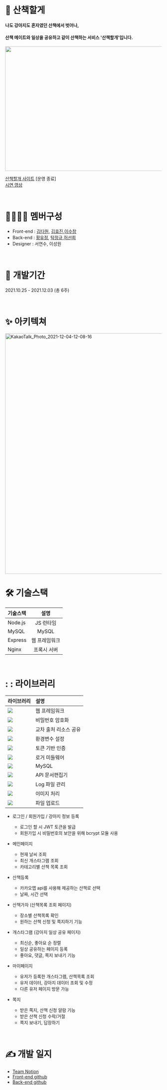 # 🐶 산책할게  

#### 나도 강아지도 혼자였던 산책에서 벗어나, 
#### 산책 메이트와 일상을 공유하고 같이 산책하는 서비스 '산책할개'입니다.  

<img src="https://user-images.githubusercontent.com/88166362/144694893-52789e67-866c-4ead-b9a0-f63069c7dfbf.png" width="772" height="400">

[산책할개 사이트](https://togaether.shop/) [운영 종료]
</br>
[시연 영상](https://www.youtube.com/watch?v=dKcawThqUME&t=16s)  

<br>

# :family_man_woman_boy_boy: 멤버구성
- Front-end : [김다원](https://github.com/DawonEllaKim), [김효진](https://github.com/hyojin-k),[이수창](https://github.com/eternalclash) 
- Back-end : [황유정](https://github.com/eujeong-hwang), [탁정규](https://github.com/tak-codes),[허선희](https://github.com/SunHeeHeo) 
- Designer : 서연수, 이성원 

<br>

# :bookmark_tabs: 개발기간
2021.10.25 - 2021.12.03 (총 6주)

<br>

# :sparkles: 아키텍쳐
<img width="772" alt="KakaoTalk_Photo_2021-12-04-12-08-16" src="https://user-images.githubusercontent.com/88166362/144694918-ab86d1e8-c61d-461a-92ca-e77a10ffc9cf.png">

<br>

# :hammer_and_wrench: 기술스택
기술스택|설명
:---|:---:
Node.js | JS 런타임
MySQL | MySQL
Express | 웹 프레임워크
Nginx | 프록시 서버

<br>

# : : 라이브러리
|라이브러리|설명|
---|:---
<img src='https://img.shields.io/badge/express-1.7.9-lightgrey'> | 웹 프레임워크
<img src='https://img.shields.io/badge/bcrypt-5.0.1-lightgrey'> | 비밀번호 암호화
<img src='https://img.shields.io/badge/cors-2.8.5-lightgrey'> | 교차 출처 리소스 공유
<img src='https://img.shields.io/badge/dotenv-10.0.0-lightgrey'>  | 환경변수 설정
<img src='https://img.shields.io/badge/jsonwebtoken-8.5.1-lightgrey'>  | 토큰 기반 인증
<img src='https://img.shields.io/badge/morgan-1.10.0-lightgrey'> | 로거 미들웨어
<img src='https://img.shields.io/badge/mysql-2.3.2-lightgrey'> | MySQL
<img src='https://img.shields.io/badge/swagger--ui--express-4.1.6-lightgrey'> | API 문서편집기
<img src='https://img.shields.io/badge/winston-3.3.3-lightgrey'> | Log 파일 관리
<img src='https://img.shields.io/badge/sharp-0.29.3-lightgrey'> | 이미지 처리
<img src='https://img.shields.io/badge/multer-1.4.3-lightgrey'> | 파일 업로드

- 로그인 / 회원가입 / 강아지 정보 등록 
  - 로그인 할 시 JWT 토큰을 발급
  - 회원가입 시 비밀번호의 보안을 위해 bcrypt 모듈 사용

- 메인페이지

  - 현재 날씨 조회
  - 최신 개스타그램 조회
  - 카테고리별 산책 목록 조회

- 산책등록

  - 카카오맵 api를 사용해 제공하는 산책로 선택
  - 날짜, 시간 선택

- 산책가자 (산책목록 조회 페이지)

  - 장소별 산책목록 확인
  - 원하는 산책 신청 및 쪽지하기 기능

- 개스타그램 (강아지 일상 공유 페이지)

  - 최신순, 좋아요 순 정렬
  - 일상 공유하는 페이지 등록
  - 좋아요, 댓글, 쪽지 보내기 기능

- 마이페이지

  - 유저가 등록한 개스타그램, 산책목록 조회
  - 유저 데이터, 강아지 데이터 조회 및 수정
  - 다른 유저 페이지 방문 가능

- 쪽지

  - 받은 쪽지, 산책 신청 알람 기능
  - 받은 산책 신청 수락/거절
  - 쪽지 보내기, 답장하기

<br>

# :writing_hand: 개발 일지
- [Team Notion](https://togaether.shop/)
- [Front-end github](https://github.com/O-K-O-K-O-K/Front-end)
- [Back-end github](https://github.com/O-K-O-K-O-K/Back_End)
